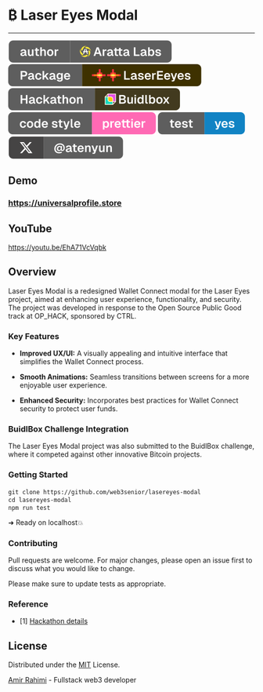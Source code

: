 # ₿ Laser Eyes Modal
---

![Author Badge](src/assets/badge-author.svg "Aratta")
![x Badge](src/assets/badge-package.svg "package")
![test Badge](src/assets/badge-hackathon.svg "hackathon")
![Prettier Badge](src/assets/badge-prettier.svg "prettier")
![test Badge](src/assets/badge-test.svg "prettier")
<a href="https://twitter.com/atenyun">![X Badge](src/assets/badge-x.svg "X")</a>

## Demo

### https://universalprofile.store

## YouTube
https://youtu.be/EhA71VcVqbk

## Overview

Laser Eyes Modal is a redesigned Wallet Connect modal for the Laser Eyes project, aimed at enhancing user experience, functionality, and security. The project was developed in response to the Open Source Public Good track at OP_HACK, sponsored by CTRL.



### Key Features

- **Improved UX/UI:** A visually appealing and intuitive interface that simplifies the Wallet Connect process.

- **Smooth Animations:**  Seamless transitions between screens for a more enjoyable user experience.

- **Enhanced Security:**  Incorporates best practices for Wallet Connect security to protect user funds.

### BuidlBox Challenge Integration

The Laser Eyes Modal project was also submitted to the BuidlBox challenge, where it competed against other innovative Bitcoin projects.


### Getting Started

```
git clone https://github.com/web3senior/lasereyes-modal
cd lasereyes-modal
npm run test
```

➜ Ready on localhost💥

### Contributing

Pull requests are welcome. For major changes, please open an issue first to discuss what you would like to change.

Please make sure to update tests as appropriate.

### Reference

 - [1] [Hackathon details](https://app.buidlbox.io/arch-network/ophack001?path=arch-network%2Fophack001)

## License

Distributed under the [MIT](https://choosealicense.com/licenses/mit/) License.

[Amir Rahimi](https://aratta.dev) - Fullstack web3 developer
